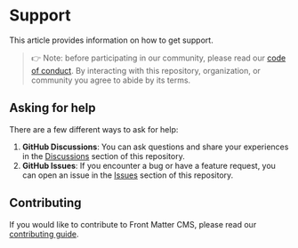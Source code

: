 # Support

This article provides information on how to get support.

> 👉 Note: before participating in our community, please read our [code of conduct](./CODE_OF_CONDUCT.md). By interacting with this repository, organization, or community you agree to abide by its terms.

## Asking for help

There are a few different ways to ask for help:

1. **GitHub Discussions**: You can ask questions and share your experiences in the [Discussions](https://github.com/jaylane/vscode-llms-txt/discussions) section of this repository.
2. **GitHub Issues**: If you encounter a bug or have a feature request, you can open an issue in the [Issues](https://github.com/jaylane/vscode-llms-txt/issues) section of this repository.

## Contributing

If you would like to contribute to Front Matter CMS, please read our [contributing guide](./CONTRIBUTING.md).
